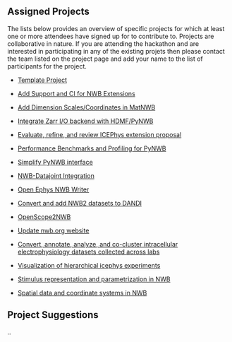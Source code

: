 ## Assigned Projects

The lists below provides an overview of specific projects for which at least one or more attendees have signed up for to contribute to. Projects are collaborative in nature. If you are attending the hackathon and are interested in participating in any of the existing projets then please contact the team listed on the project page and add your name to the list of participants for the project.

* [Template Project](projects/template)

* [Add Support and CI for NWB Extensions](projects/ExtensionsCI)
* [Add Dimension Scales/Coordinates in MatNWB](projects/DimScalesMatlab)
* [Integrate Zarr I/O backend with HDMF/PyNWB](projects/zarrio)
* [Evaluate, refine, and review ICEPhys extension proposal](projects/icephys_extension)
* [Performance Benchmarks and Profiling for PyNWB](projects/benchmark_profile)
* [Simplify PyNWB interface](projects/DeBoilerPlateNWB)
* [NWB-Datajoint Integration](projects/NWB_DataJoint_Integration)
* [Open Ephys NWB Writer](projects/Open_Ephys_NWB_Writer)
* [Convert and add NWB2 datasets to DANDI](projects/NWB2.0Datasets)
* [OpenScope2NWB](projects/OpenScope2NWB)
* [Update nwb.org website](projects/update_nwb_website)
* [Convert, annotate, analyze, and co-cluster intracellular electrophysiology datasets collected across labs](projects/icephys_meta_analysis)
* [Visualization of hierarchical icephys experiments](projects/icephys_extension_widget)
* [Stimulus representation and parametrization in NWB](projects/stim_onto)
* [Spatial data and coordinate systems in NWB](projects/spat_onto)

## Project Suggestions

..
